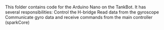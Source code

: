 This folder contains code for the Arduino Nano on the TankBot.
It has several responsibilities:
	Control the H-bridge
	Read data from the gyroscope
	Communicate gyro data and receive commands from the main controller (sparkCore)

